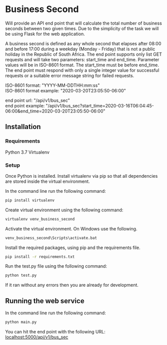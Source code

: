 # Business Second
Will provide an API end point that will calculate the total number 
of business seconds between two given times. Due to the simplicity 
of the task we will be using Flask for the web application.

A business second is defined as any whole second that elapses 
after 08:00 and before 17:00 during a weekday (Monday - Friday) 
that is not a public holiday in the Republic of South Africa. 
The end point supports only list GET requests and will take 
two parameters: start_time and end_time. Parameter values will be 
in ISO-8601 format. The start_time must be before end_time. The end 
point must respond with only a single integer value for successful 
requests or a suitable error message string for failed requests.

ISO-8601 format: "YYYY-MM-DDTHH:mm:ss"  
ISO-8601 format example: "2020-03-20T23:05:50-06:00"  

end point url: "/api/v1/bus_sec"  
end point example: "/api/v1/bus_sec?start_time=2020-03-16T06:04:45-06:00&end_time=2020-03-20T23:05:50-06:00"

## Installation
### Requirements
Python 3.7
Virtualenv

### Setup
Once Python is installed. Install virtualenv via pip so that all 
dependencies are stored inside the virtual environment.

In the command line run the following command:
```bash
pip install virtualenv
```

Create virtual environment using the following command:
```bash
virtualenv venv_business_second
```

Activate the virtual environment. On Windows use the following.
```bash
venv_business_second\Scripts\activate.bat
```

Install the required packages, using pip and the requirements file.
```bash
pip install -r requirements.txt
```

Run the test.py file using the following command:
```bash
python test.py
```

If it ran without any errors then you are already for development.

## Running the web service
In the command line run the following command:
```bash
python main.py
```

You can hit the end point with the following URL:
[localhost:5000/api/v1/bus_sec](localhost:5000/api/v1/bus_sec)
